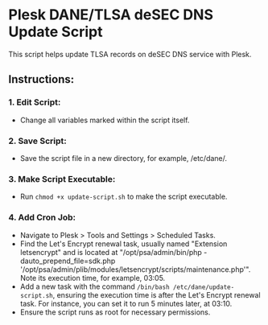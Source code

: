 # Plesk DANE/TLSA deSEC DNS Update Script
This script helps update TLSA records on deSEC DNS service with Plesk.

## Instructions:
### 1. Edit Script:
- Change all variables marked within the script itself.
  
### 2. Save Script:
- Save the script file in a new directory, for example, /etc/dane/.

### 3. Make Script Executable:
- Run ``chmod +x update-script.sh``  to make the script executable.

### 4. Add Cron Job:
- Navigate to Plesk > Tools and Settings > Scheduled Tasks.
- Find the Let's Encrypt renewal task, usually named "Extension letsencrypt" and is located at "/opt/psa/admin/bin/php -dauto_prepend_file=sdk.php '/opt/psa/admin/plib/modules/letsencrypt/scripts/maintenance.php'". Note its execution time, for example, 03:05.
- Add a new task with the command ``/bin/bash /etc/dane/update-script.sh``, ensuring the execution time is after the Let's Encrypt renewal task. For instance, you can set it to run 5 minutes later, at 03:10.
- Ensure the script runs as root for necessary permissions.
